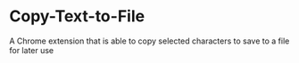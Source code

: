 # Copy-Text-to-File
A Chrome extension that is able to copy selected characters to save to a file for later use

